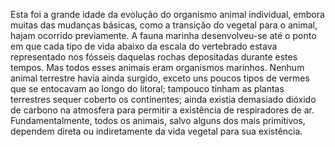 ﻿Esta foi a grande idade da evolução do organismo animal individual, embora muitas das mudanças básicas, como a transição do vegetal para o animal, hajam ocorrido previamente. A fauna marinha desenvolveu-se até o ponto em que cada tipo de vida abaixo da escala do vertebrado estava representado nos fósseis daquelas rochas depositadas durante estes tempos. Mas todos esses animais eram organismos marinhos. Nenhum animal terrestre havia ainda surgido, exceto uns poucos tipos de vermes que se entocavam ao longo do litoral; tampouco tinham as plantas terrestres sequer coberto os continentes; ainda existia demasiado dióxido de carbono na atmosfera para permitir a existência de respiradores de ar. Fundamentalmente, todos os animais, salvo alguns dos mais primitivos, dependem direta ou indiretamente da vida vegetal para sua existência.